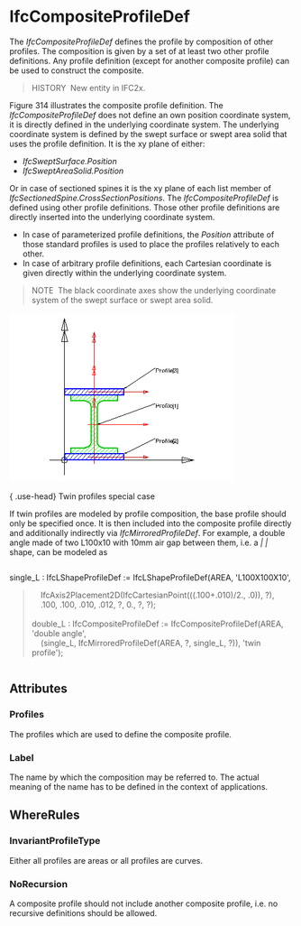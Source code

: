 # IfcCompositeProfileDef

The _IfcCompositeProfileDef_ defines the profile by composition of other profiles. The composition is given by a set of at least two other profile definitions. Any profile definition (except for another composite profile) can be used to construct the composite.

> HISTORY&nbsp; New entity in IFC2x.

Figure 314 illustrates the composite profile definition. The _IfcCompositeProfileDef_ does not define an own position coordinate system, it is directly defined in the underlying coordinate system. The underlying coordinate system is defined by the swept surface or swept area solid that uses the profile definition. It is the xy plane of either:

* _IfcSweptSurface.Position_
* _IfcSweptAreaSolid.Position_

Or in case of sectioned spines it is the xy plane of each list member of _IfcSectionedSpine.CrossSectionPositions_. The _IfcCompositeProfileDef_ is defined using other profile definitions. Those other profile definitions are directly inserted into the underlying coordinate system.

* In case of parameterized profile definitions, the _Position_ attribute of those standard profiles is used to place the profiles relatively to each other.
* In case of arbitrary profile definitions, each Cartesian coordinate is given directly within the underlying coordinate system.

> NOTE&nbsp; The black coordinate axes show the underlying coordinate system of the swept surface or swept area solid.

!["composite"](../../../../figures/ifccompositeprofiledef-layout1.gif "Figure 314")

{ .use-head}
Twin profiles special case

If twin profiles are modeled by profile composition, the base profile should only be specified once. It is then included into the composite profile directly and additionally indirectly via _IfcMirroredProfileDef_. For example, a double angle made of two L100x10 with 10mm air gap between them, i.e. a _|&nbsp;|_ shape, can be modeled as

> 
> ```
> 
single_L : IfcLShapeProfileDef := IfcLShapeProfileDef(AREA, 'L100X100X10',  
> &nbsp;&nbsp;&nbsp;&nbsp;IfcAxis2Placement2D(IfcCartesianPoint(((.100+.010)/2., .0)), ?),  
> &nbsp;&nbsp;&nbsp;&nbsp;.100, .100, .010, .012, ?, 0., ?, ?);  
> &nbsp;  
> double_L : IfcCompositeProfileDef := IfcCompositeProfileDef(AREA, 'double angle',  
> &nbsp;&nbsp;&nbsp;&nbsp;(single_L, IfcMirroredProfileDef(AREA, ?, single_L, ?)), 'twin profile');

> ```

## Attributes

### Profiles
The profiles which are used to define the composite profile.

### Label
The name by which the composition may be referred to. The actual meaning of the name has to be defined in the context of applications.

## WhereRules

### InvariantProfileType
Either all profiles are areas or all profiles are curves.

### NoRecursion
A composite profile should not include another composite profile, i.e. no recursive definitions should be allowed.
